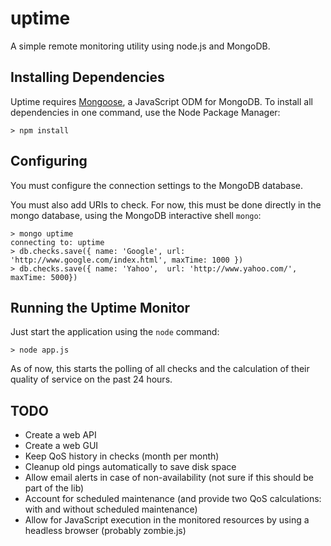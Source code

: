 uptime
======

A simple remote monitoring utility using node.js and MongoDB.

Installing Dependencies
-----------------------

Uptime requires [Mongoose](http://mongoosejs.com/), a JavaScript ODM for MongoDB. To install all dependencies in one command, use the Node Package Manager:

    > npm install

Configuring
-----------

You must configure the connection settings to the MongoDB database.

You must also add URIs to check. For now, this must be done directly in the mongo database, using the MongoDB interactive shell `mongo`:

    > mongo uptime
    connecting to: uptime
    > db.checks.save({ name: 'Google', url: 'http://www.google.com/index.html', maxTime: 1000 })
    > db.checks.save({ name: 'Yahoo',  url: 'http://www.yahoo.com/', maxTime: 5000})

Running the Uptime Monitor
--------------------------

Just start the application using the `node` command:

    > node app.js

As of now, this starts the polling of all checks and the calculation of their quality of service on the past 24 hours.

TODO
----

* Create a web API
* Create a web GUI
* Keep QoS history in checks (month per month)
* Cleanup old pings automatically to save disk space
* Allow email alerts in case of non-availability (not sure if this should be part of the lib)
* Account for scheduled maintenance (and provide two QoS calculations: with and without scheduled maintenance)
* Allow for JavaScript execution in the monitored resources by using a headless browser (probably zombie.js)

